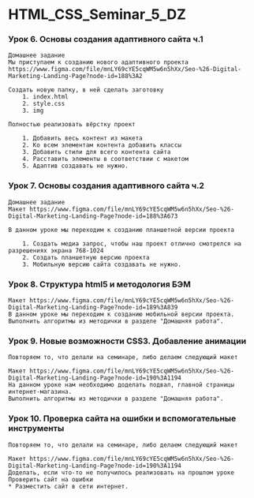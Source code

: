 # HTML_CSS_Seminar_5_DZ

### Урок 6. Основы создания адаптивного сайта ч.1

    Домашнее задание
    Мы приступаем к созданию нового адаптивного проекта
    https://www.figma.com/file/mnLY69cYE5cqWM5w6n5hXx/Seo-%26-Digital-Marketing-Landing-Page?node-id=188%3A2 
    
    Создать новую папку, в ней сделать заготовку
        1. index.html
        2. style.css
        3. img
    
    Полностью реализовать вёрстку проект
    
        1. Добавить весь контент из макета
        2. Ко всем элементам контента добавить классы
        3. Добавить стили для всего контента сайта
        4. Расставить элементы в соответствии с макетом
        5. Адаптив создавать не нужно. 

### Урок 7. Основы создания адаптивного сайта ч.2

    Домашнее задание
    Макет https://www.figma.com/file/mnLY69cYE5cqWM5w6n5hXx/Seo-%26-Digital-Marketing-Landing-Page?node-id=188%3A673 
    
    В данном уроке мы переходим к созданию планшетной версии проекта
    
        1. Создать медиа запрос, чтобы наш проект отлично смотрелся на разрешениях экрана 768-1024
        2. Создать планшетную версию проекта
        3. Мобильную версию сайта создавать не нужно. 

### Урок 8. Структура html5 и методология БЭМ

    Макет https://www.figma.com/file/mnLY69cYE5cqWM5w6n5hXx/Seo-%26-Digital-Marketing-Landing-Page?node-id=189%3A839
    В данном уроке мы переходим к созданию мобильной версии проекта.
    Выполнить алгоритмы из методички в разделе "Домашняя работа".

### Урок 9. Новые возможности CSS3. Добавление анимации

    Повторяем то, что делали на семинаре, либо делаем следующий макет

    Макет https://www.figma.com/file/mnLY69cYE5cqWM5w6n5hXx/Seo-%26-Digital-Marketing-Landing-Page?node-id=190%3A1194
    На данном уроке нам необходимо доделать подвал, главной страницы интернет-магазина.
    Выполнить алгоритмы из методички в разделе "Домашняя работа".

### Урок 10. Проверка сайта на ошибки и вспомогательные инструменты

    Повторяем то, что делали на семинаре, либо делаем следующий макет

    Макет https://www.figma.com/file/mnLY69cYE5cqWM5w6n5hXx/Seo-%26-Digital-Marketing-Landing-Page?node-id=190%3A1194
    Доделать, если что-то не получилось реализовать на прошлом уроке
    Проверить сайт на ошибки
    * Разместить сайт в сети интернет.
